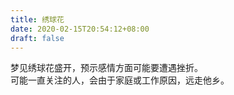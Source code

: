 ```yaml
---
title: 绣球花
date: 2020-02-15T20:54:12+08:00
draft: false
---
```


梦见绣球花盛开，预示感情方面可能要遭遇挫折。<br>
可能一直关注的人，会由于家庭或工作原因，远走他乡。<br>
